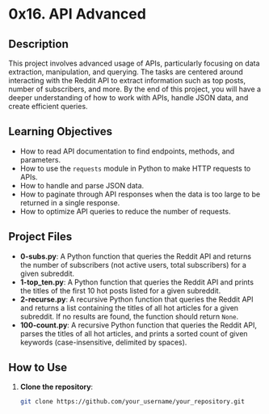 # 0x16. API Advanced

## Description

This project involves advanced usage of APIs, particularly focusing on data extraction, manipulation, and querying. The tasks are centered around interacting with the Reddit API to extract information such as top posts, number of subscribers, and more. By the end of this project, you will have a deeper understanding of how to work with APIs, handle JSON data, and create efficient queries.

## Learning Objectives

- How to read API documentation to find endpoints, methods, and parameters.
- How to use the `requests` module in Python to make HTTP requests to APIs.
- How to handle and parse JSON data.
- How to paginate through API responses when the data is too large to be returned in a single response.
- How to optimize API queries to reduce the number of requests.

## Project Files

- **0-subs.py**: A Python function that queries the Reddit API and returns the number of subscribers (not active users, total subscribers) for a given subreddit.
- **1-top_ten.py**: A Python function that queries the Reddit API and prints the titles of the first 10 hot posts listed for a given subreddit.
- **2-recurse.py**: A recursive Python function that queries the Reddit API and returns a list containing the titles of all hot articles for a given subreddit. If no results are found, the function should return `None`.
- **100-count.py**: A recursive Python function that queries the Reddit API, parses the titles of all hot articles, and prints a sorted count of given keywords (case-insensitive, delimited by spaces).

## How to Use

1. **Clone the repository**:
   ```bash
   git clone https://github.com/your_username/your_repository.git
   ```
